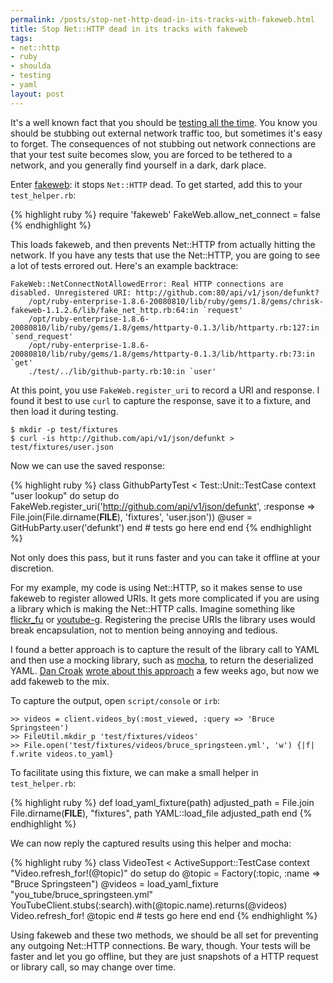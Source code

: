 ```yaml
--- 
permalink: /posts/stop-net-http-dead-in-its-tracks-with-fakeweb.html
title: Stop Net::HTTP dead in its tracks with fakeweb
tags: 
- net::http
- ruby
- shoulda
- testing
- yaml
layout: post
---
```

It's a well known fact that you should be [testing all the time](http://whendoitest.com/). You know you should be stubbing out external network traffic too, but sometimes it's easy to forget. The consequences of not stubbing out network connections are that your test suite becomes slow, you are forced to be tethered to a network, and you generally find yourself in a dark, dark place.

Enter [fakeweb](http://github.com/chrisk/fakeweb): it stops `Net::HTTP` dead. To get started, add this to your `test_helper.rb`:

{% highlight ruby %}
require 'fakeweb'
FakeWeb.allow_net_connect = false
{% endhighlight %}

This loads fakeweb, and then prevents Net::HTTP from actually hitting the network. If you have any tests that use the Net::HTTP, you are going to see a lot of tests errored out. Here's an example backtrace:

    FakeWeb::NetConnectNotAllowedError: Real HTTP connections are disabled. Unregistered URI: http://github.com:80/api/v1/json/defunkt?
        /opt/ruby-enterprise-1.8.6-20080810/lib/ruby/gems/1.8/gems/chrisk-fakeweb-1.1.2.6/lib/fake_net_http.rb:64:in `request'
        /opt/ruby-enterprise-1.8.6-20080810/lib/ruby/gems/1.8/gems/httparty-0.1.3/lib/httparty.rb:127:in `send_request'
        /opt/ruby-enterprise-1.8.6-20080810/lib/ruby/gems/1.8/gems/httparty-0.1.3/lib/httparty.rb:73:in `get'
        ./test/../lib/github-party.rb:10:in `user'

At this point, you use `FakeWeb.register_uri` to record a URI and response. I found it best to use `curl` to capture the response, save it to a fixture, and then load it during testing.

    $ mkdir -p test/fixtures
    $ curl -is http://github.com/api/v1/json/defunkt > test/fixtures/user.json

Now we can use the saved response:

{% highlight ruby %}
class GithubPartyTest < Test::Unit::TestCase
  context "user lookup" do
    setup do
      FakeWeb.register_uri('http://github.com/api/v1/json/defunkt', :response => File.join(File.dirname(__FILE__), 'fixtures', 'user.json'))
      @user = GitHubParty.user('defunkt')
    end
    # tests go here
  end
end
{% endhighlight %}
    
Not only does this pass, but it runs faster and you can take it offline at your discretion.

For my example, my code is using Net::HTTP, so it makes sense to use fakeweb to register allowed URIs. It gets more complicated if you are using a library which is making the Net::HTTP calls. Imagine something like [flickr\_fu](http://github.com/commonthread/flickr_fu/tree/master) or [youtube-g](http://github.com/tmm1/youtube-g/tree/master). Registering the precise URIs the library uses would break encapsulation, not to mention being annoying and tedious.

I found a better approach is to capture the result of the library call to YAML and then use a mocking library, such as [mocha](http://mocha.rubyforge.org/), to return the deserialized YAML. [Dan Croak](http://dancroak.tumblr.com/) [wrote about this approach](http://giantrobots.thoughtbot.com/2008/12/23/script-console-tips) a few weeks ago, but now we add fakeweb to the mix.

To capture the output, open `script/console` or `irb`:

    >> videos = client.videos_by(:most_viewed, :query => 'Bruce Springsteen')
    >> FileUtil.mkdir_p 'test/fixtures/videos'
    >> File.open('test/fixtures/videos/bruce_springsteen.yml', 'w') {|f| f.write videos.to_yaml}
    
To facilitate using this fixture, we can make a small helper in `test_helper.rb`:

{% highlight ruby %}
def load_yaml_fixture(path)
  adjusted_path = File.join File.dirname(__FILE__), "fixtures", path
  YAML::load_file adjusted_path
end
{% endhighlight %}
    
We can now reply the captured results using this helper and mocha:

{% highlight ruby %}
class VideoTest < ActiveSupport::TestCase
  context "Video.refresh_for!(@topic)" do
    setup do
      @topic  = Factory(:topic, :name => "Bruce Springsteen")
      @videos = load_yaml_fixture "you_tube/bruce_springsteen.yml"
      YouTubeClient.stubs(:search).with(@topic.name).returns(@videos)
      Video.refresh_for! @topic
    end
    # tests go here
  end
end
{% endhighlight %}
    
Using fakeweb and these two methods, we should be all set for preventing any outgoing Net::HTTP connections. Be wary, though. Your tests will be faster and let you go offline, but they are just snapshots of a HTTP request or library call, so may change over time.
